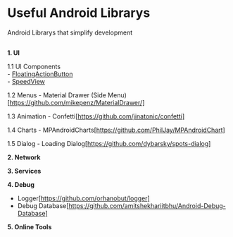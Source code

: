 # Useful Android Librarys

Android Librarys that simplify development

##
  **1. UI**

   1.1 UI Components  
       - [FloatingActionButton](https://github.com/Clans/FloatingActionButton)  
       - [SpeedView](https://github.com/anastr/SpeedView)  

   1.2 Menus
     - Material Drawer (Side Menu)[https://github.com/mikepenz/MaterialDrawer/]

   1.3 Animation
     - Confetti[https://github.com/jinatonic/confetti]

   1.4 Charts
     - MPAndroidCharts[https://github.com/PhilJay/MPAndroidChart]

   1.5 Dialog
     - Loading Dialog[https://github.com/dybarsky/spots-dialog]

  **2. Network**

  **3. Services**

  **4. Debug**
  * Logger[https://github.com/orhanobut/logger]
  * Debug Database[https://github.com/amitshekhariitbhu/Android-Debug-Database]

  **5. Online Tools**
